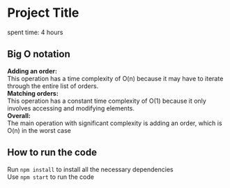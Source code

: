 # Project Title
spent time: 4 hours
## Big O notation
**Adding an order:**\
This operation has a time complexity of O(n) because it may have to iterate through the entire list of orders.\
**Matching orders:**\
This operation has a constant time complexity of O(1) because it only involves accessing and modifying elements.\
**Overall:**\
The main operation with significant complexity is adding an order, which is O(n) in the worst case
## How to run the code
Run `npm install` to install all the necessary dependencies\
Use `npm start` to run the code
